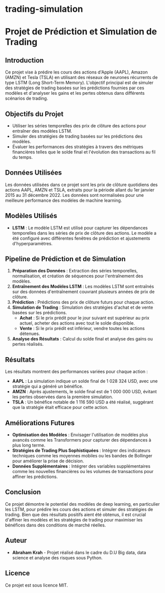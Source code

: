 # trading-simulation

# Projet de Prédiction et Simulation de Trading

## Introduction
Ce projet vise à prédire les cours des actions d'Apple (AAPL), Amazon (AMZN) et Tesla (TSLA) en utilisant des réseaux de neurones récurrents de type LSTM (Long Short-Term Memory). L'objectif principal est de simuler des stratégies de trading basées sur les prédictions fournies par ces modèles et d'analyser les gains et les pertes obtenus dans différents scénarios de trading.

## Objectifs du Projet
- Utiliser les séries temporelles des prix de clôture des actions pour entraîner des modèles LSTM.
- Simuler des stratégies de trading basées sur les prédictions des modèles.
- Évaluer les performances des stratégies à travers des métriques financières telles que le solde final et l'évolution des transactions au fil du temps.

## Données Utilisées
Les données utilisées dans ce projet sont les prix de clôture quotidiens des actions AAPL, AMZN et TSLA, extraits pour la période allant du 1er janvier 2015 au 31 décembre 2022. Les données sont normalisées pour une meilleure performance des modèles de machine learning.

## Modèles Utilisés
- **LSTM** : Le modèle LSTM est utilisé pour capturer les dépendances temporelles dans les séries de prix de clôture des actions. Le modèle a été configuré avec différentes fenêtres de prédiction et ajustements d'hyperparamètres.
  
## Pipeline de Prédiction et de Simulation
1. **Préparation des Données** : Extraction des séries temporelles, normalisation, et création de séquences pour l'entraînement des modèles.
2. **Entraînement des Modèles LSTM** : Les modèles LSTM sont entraînés sur des données d'entraînement couvrant plusieurs années de prix de clôture.
3. **Prédiction** : Prédictions des prix de clôture futurs pour chaque action.
4. **Simulation de Trading** : Simulation des stratégies d'achat et de vente basées sur les prédictions.
    - **Achat** : Si le prix prédit pour le jour suivant est supérieur au prix actuel, acheter des actions avec tout le solde disponible.
    - **Vente** : Si le prix prédit est inférieur, vendre toutes les actions détenues.
5. **Analyse des Résultats** : Calcul du solde final et analyse des gains ou pertes réalisés.

## Résultats
Les résultats montrent des performances variées pour chaque action :
- **AAPL** : La simulation indique un solde final de 1 028 324 USD, avec une stratégie qui a généré un bénéfice.
- **AMZN** : Après ajustements, le solde final est de 1 000 000 USD, évitant les pertes observées dans la première simulation.
- **TSLA** : Un bénéfice notable de 1 116 590 USD a été réalisé, suggérant que la stratégie était efficace pour cette action.

## Améliorations Futures
- **Optimisation des Modèles** : Envisager l'utilisation de modèles plus avancés comme les Transformers pour capturer des dépendances à plus long terme.
- **Stratégies de Trading Plus Sophistiquées** : Intégrer des indicateurs techniques comme les moyennes mobiles ou les bandes de Bollinger pour améliorer la prise de décision.
- **Données Supplémentaires** : Intégrer des variables supplémentaires comme les nouvelles financières ou les volumes de transactions pour affiner les prédictions.

## Conclusion
Ce projet démontre le potentiel des modèles de deep learning, en particulier les LSTM, pour prédire les cours des actions et simuler des stratégies de trading. Bien que des résultats positifs aient été obtenus, il est crucial d'affiner les modèles et les stratégies de trading pour maximiser les bénéfices dans des conditions de marché réelles.

## Auteur
- **Abraham Krah** - Projet réalisé dans le cadre du D.U Big data, data science et analyse des risques sous Python.

## Licence
Ce projet est sous licence MIT.

